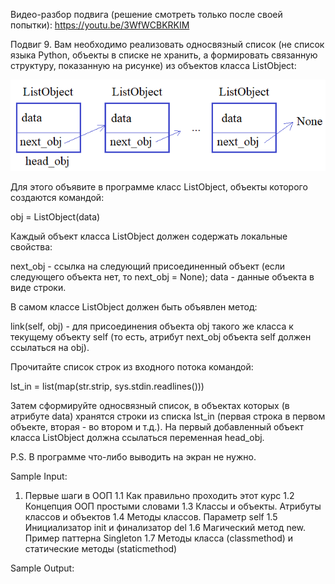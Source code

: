 Видео-разбор подвига (решение смотреть только после своей попытки): https://youtu.be/3WfWCBKRKIM

Подвиг 9. Вам необходимо реализовать односвязный список (не список языка Python, объекты в списке не хранить, а формировать связанную структуру, показанную на рисунке) из объектов класса ListObject:  

![](list_obj.png)

Для этого объявите в программе класс ListObject, объекты которого создаются командой:

obj = ListObject(data)

Каждый объект класса ListObject должен содержать локальные свойства:

next_obj - ссылка на следующий присоединенный объект (если следующего объекта нет, то next_obj = None);
data - данные объекта в виде строки.

В самом классе ListObject должен быть объявлен метод:

link(self, obj) - для присоединения объекта obj такого же класса к текущему объекту self (то есть, атрибут next_obj объекта self должен ссылаться на obj).

Прочитайте список строк из входного потока командой:

lst_in = list(map(str.strip, sys.stdin.readlines()))

Затем сформируйте односвязный список, в объектах которых (в атрибуте data) хранятся строки из списка lst_in (первая строка в первом объекте, вторая - во втором и  т.д.). На первый добавленный объект класса ListObject должна ссылаться переменная head_obj.

P.S. В программе что-либо выводить на экран не нужно.

Sample Input:

1. Первые шаги в ООП
1.1 Как правильно проходить этот курс
1.2 Концепция ООП простыми словами
1.3 Классы и объекты. Атрибуты классов и объектов
1.4 Методы классов. Параметр self
1.5 Инициализатор init и финализатор del
1.6 Магический метод new. Пример паттерна Singleton
1.7 Методы класса (classmethod) и статические методы (staticmethod)

Sample Output: 